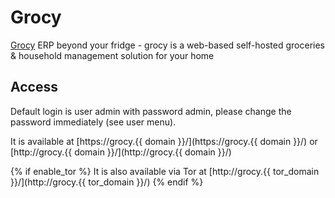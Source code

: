 # Grocy

[Grocy](https://grocy.info) ERP beyond your fridge - grocy is a web-based self-hosted groceries & household management solution for your home

## Access

Default login is user admin with password admin, please change the password immediately (see user menu).

It is available at [https://grocy.{{ domain }}/](https://grocy.{{ domain }}/) or [http://grocy.{{ domain }}/](http://grocy.{{ domain }}/)

{% if enable_tor %}
It is also available via Tor at [http://grocy.{{ tor_domain }}/](http://grocy.{{ tor_domain }}/)
{% endif %}
